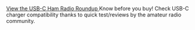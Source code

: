 [View the USB-C Ham Radio Roundup
](https://animosity.github.io/USB-C-Radio-Roundup/)
Know before you buy! Check USB-C charger compatibility thanks to quick test/reviews by the amateur radio community.
